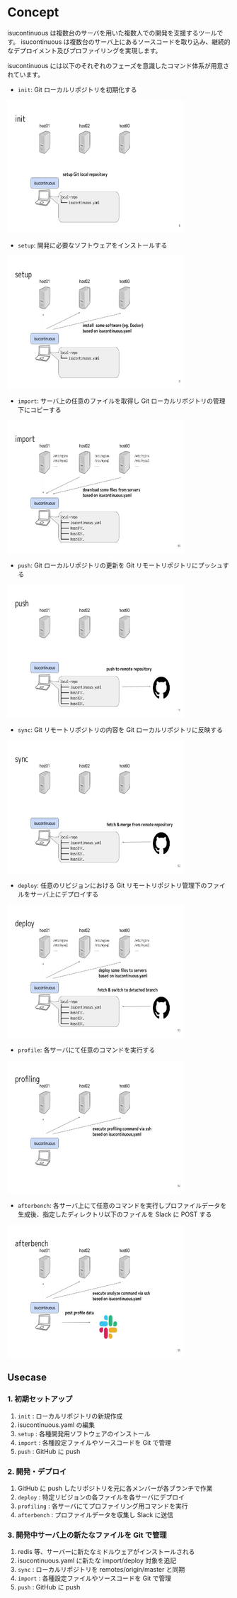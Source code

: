 # Concept

isucontinuous は複数台のサーバを用いた複数人での開発を支援するツールです。
isucontinuous は複数台のサーバ上にあるソースコードを取り込み、継続的なデプロイメント及びプロファイリングを実現します。

isucontinuous には以下のそれぞれのフェーズを意識したコマンド体系が用意されています。

* `init`: Git ローカルリポジトリを初期化する

<img src="./images/init.jpg?raw=true" width=400 height=300>

* `setup`: 開発に必要なソフトウェアをインストールする

<img src="./images/setup.jpg?raw=true" width=400 height=300>

* `import`: サーバ上の任意のファイルを取得し Git ローカルリポジトリの管理下にコピーする

<img src="./images/import.jpg?raw=true" width=400 height=300>

* `push`: Git ローカルリポジトリの更新を Git リモートリポジトリにプッシュする

<img src="./images/push.jpg?raw=true" width=400 height=300>

* `sync`: Git リモートリポジトリの内容を Git ローカルリポジトリに反映する

<img src="./images/sync.jpg?raw=true" width=400 height=300>

* `deploy`: 任意のリビジョンにおける Git リモートリポジトリ管理下のファイルをサーバ上にデプロイする

<img src="./images/deploy.jpg?raw=true" width=400 height=300>

* `profile`: 各サーバにて任意のコマンドを実行する

<img src="./images/profiling.jpg?raw=true" width=400 height=300>

* `afterbench`: 各サーバ上にて任意のコマンドを実行しプロファイルデータを生成後、指定したディレクトリ以下のファイルを Slack に POST する

<img src="./images/afterbench.jpg?raw=true" width=400 height=300>

## Usecase

### 1. 初期セットアップ

1. `init` : ローカルリポジトリの新規作成
1. isucontinuous.yaml の編集
1. `setup` : 各種開発用ソフトウェアのインストール
1. `import` : 各種設定ファイルやソースコードを Git で管理
1. `push` : GitHub に push

### 2. 開発・デプロイ

1. GitHub に push したリポジトリを元に各メンバーが各ブランチで作業
1. `deploy` : 特定リビジョンの各ファイルを各サーバにデプロイ
1. `profiling` : 各サーバにてプロファイリング用コマンドを実行
1. `afterbench` : プロファイルデータを収集し Slack に送信

### 3. 開発中サーバ上の新たなファイルを Git で管理

1. redis 等、サーバーに新たなミドルウェアがインストールされる
1. isucontinuous.yaml に新たな import/deploy 対象を追記
1. `sync` : ローカルリポジトリを remotes/origin/master と同期
1. `import` : 各種設定ファイルやソースコードを Git で管理
1. `push` : GitHub に push

